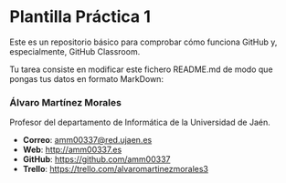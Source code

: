 # Plantilla Práctica 1
Este es un repositorio básico para comprobar cómo funciona GitHub y, especialmente, GitHub Classroom.

Tu tarea consiste en modificar este fichero README.md de modo que pongas tus datos en formato MarkDown:

### Álvaro Martínez Morales

Profesor del departamento de Informática de la Universidad de Jaén.
* **Correo**: amm00337@red.ujaen.es
* **Web**: http://amm00337.es
* **GitHub**: https://github.com/amm00337
* **Trello**: https://trello.com/alvaromartinezmorales3
